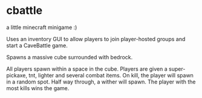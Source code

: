 # cbattle
a little minecraft minigame :)

Uses an inventory GUI to allow players to join player-hosted groups and start a CaveBattle game.

Spawns a massive cube surrounded with bedrock.

All players spawn within a space in the cube. Players are given a super-pickaxe, tnt, lighter and several combat items.
On kill, the player will spawn in a random spot.
Half way through, a wither will spawn.
The player with the most kills wins the game.
